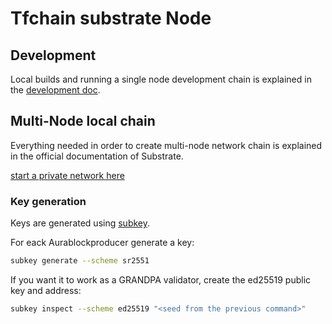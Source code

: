 # Tfchain substrate Node

## Development

Local builds and running a single node development chain is explained in the [development doc](./development.m).

## Multi-Node local chain

Everything needed in order to create multi-node network chain is explained in the official documentation of Substrate.

[start a private network here](https://substrate.dev/docs/en/tutorials/start-a-private-network/)

### Key generation

Keys are generated using [subkey](https://substrate.dev/docs/en/knowledgebase/integrate/subkey).

For eack Aurablockproducer generate a key:

```sh
subkey generate --scheme sr2551
```

If you want it to work as a GRANDPA validator, create the ed25519 public key and address:

```sh
subkey inspect --scheme ed25519 "<seed from the previous command>"
```

